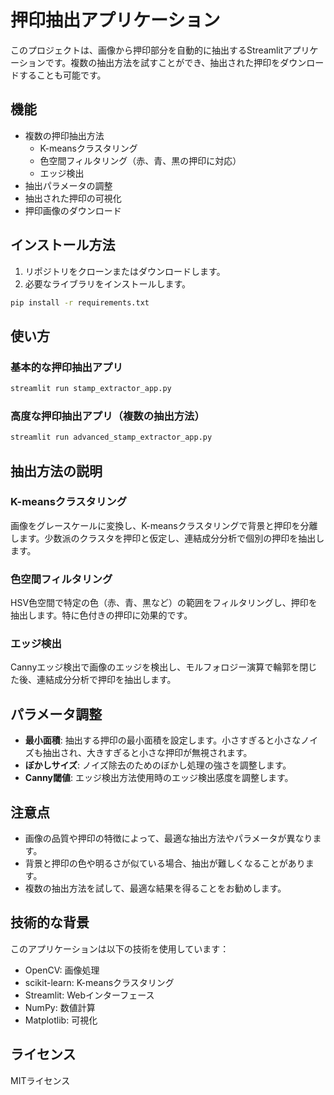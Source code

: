 # 押印抽出アプリケーション

このプロジェクトは、画像から押印部分を自動的に抽出するStreamlitアプリケーションです。複数の抽出方法を試すことができ、抽出された押印をダウンロードすることも可能です。

## 機能

- 複数の押印抽出方法
  - K-meansクラスタリング
  - 色空間フィルタリング（赤、青、黒の押印に対応）
  - エッジ検出
- 抽出パラメータの調整
- 抽出された押印の可視化
- 押印画像のダウンロード

## インストール方法

1. リポジトリをクローンまたはダウンロードします。
2. 必要なライブラリをインストールします。

```bash
pip install -r requirements.txt
```

## 使い方

### 基本的な押印抽出アプリ

```bash
streamlit run stamp_extractor_app.py
```

### 高度な押印抽出アプリ（複数の抽出方法）

```bash
streamlit run advanced_stamp_extractor_app.py
```

## 抽出方法の説明

### K-meansクラスタリング

画像をグレースケールに変換し、K-meansクラスタリングで背景と押印を分離します。少数派のクラスタを押印と仮定し、連結成分分析で個別の押印を抽出します。

### 色空間フィルタリング

HSV色空間で特定の色（赤、青、黒など）の範囲をフィルタリングし、押印を抽出します。特に色付きの押印に効果的です。

### エッジ検出

Cannyエッジ検出で画像のエッジを検出し、モルフォロジー演算で輪郭を閉じた後、連結成分分析で押印を抽出します。

## パラメータ調整

- **最小面積**: 抽出する押印の最小面積を設定します。小さすぎると小さなノイズも抽出され、大きすぎると小さな押印が無視されます。
- **ぼかしサイズ**: ノイズ除去のためのぼかし処理の強さを調整します。
- **Canny閾値**: エッジ検出方法使用時のエッジ検出感度を調整します。

## 注意点

- 画像の品質や押印の特徴によって、最適な抽出方法やパラメータが異なります。
- 背景と押印の色や明るさが似ている場合、抽出が難しくなることがあります。
- 複数の抽出方法を試して、最適な結果を得ることをお勧めします。

## 技術的な背景

このアプリケーションは以下の技術を使用しています：

- OpenCV: 画像処理
- scikit-learn: K-meansクラスタリング
- Streamlit: Webインターフェース
- NumPy: 数値計算
- Matplotlib: 可視化

## ライセンス

MITライセンス 